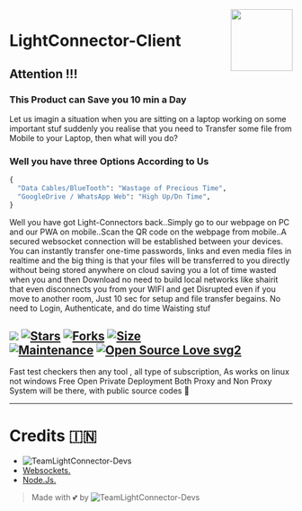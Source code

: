 <img src="https://telegra.ph//file/5d289693a7033873c054c.jpg" align="right" width="110" height="110"/>

# LightConnector-Client

## Attention !!!
### This Product can Save you 10 min a Day
Let us imagin a situation when you are sitting on a laptop working on some important stuf suddenly you realise that you need to Transfer some file from Mobile to your Laptop, then what will you do?

### Well you have three Options According to Us
```python
{
  "Data Cables/BlueTooth": "Wastage of Precious Time",
  "GoogleDrive / WhatsApp Web": "High Up/Dn Time",
}
```
Well you have got Light-Connectors back..Simply go to our webpage on PC and our PWA on mobile..Scan the QR code on the webpage from mobile..A secured websocket connection will be established between your devices. 
You can instantly transfer one-time passwords, links and even media files in realtime and the big thing is that your files will be transferred to you directly without being stored anywhere on cloud saving you a lot of time wasted 
when you and then Download no need to build local networks like shairit that even disconnects you from your WIFI and get Disrupted even if you move to another room, Just 10 sec for setup and file transfer begains. 
No need to Login, Authenticate, and do time Waisting stuf


[![](https://img.shields.io/badge/InducedCheckerBot-v1.0.0-blue)](#)
[![Stars](https://img.shields.io/github/stars/IshanSingla/LightConnector-Client?style=flat-square&color=yellow)](https://github.com/IshanSingla/LightConnector-Client/stargazers)
[![Forks](https://img.shields.io/github/forks/IshanSingla/LightConnector-Client?style=flat-square&color=orange)](https://github.com/IshanSingla/LightConnector-Client/fork)
[![Size](https://img.shields.io/github/repo-size/IshanSingla/LightConnector-Client?style=flat-square&color=green)](https://github.com/IshanSingla/LightConnector-Client/)   
[![Maintenance](https://img.shields.io/badge/Maintained%3F-yes-green.svg)](https://github.com/IshanSingla/InducedCheckerBot/graphs/commit-activity) 
[![Open Source Love svg2](https://badges.frapsoft.com/os/v2/open-source.svg?v=103)](https://github.com/IshanSingla/InducedCheckerBot)
----

Fast test checkers then any tool , all type of subscription, 
As works on linux not windows 
Free Open Private Deployment 
Both Proxy and Non Proxy System will be there, with public source codes 🤡
  
---


# Credits 🇮🇳
* ![TeamLightConnector-Devs](https://img.shields.io/static/v1?label=TeamLightConnector&message=devs&color=critical)
* [Websockets.](https://github.com/aaugustin/websockets)
* [Node.Js.](https://github.com/nodejs)


> Made with 💕 by ![TeamLightConnector-Devs](https://img.shields.io/static/v1?label=TeamLightConnector&message=devs&color=critical)
